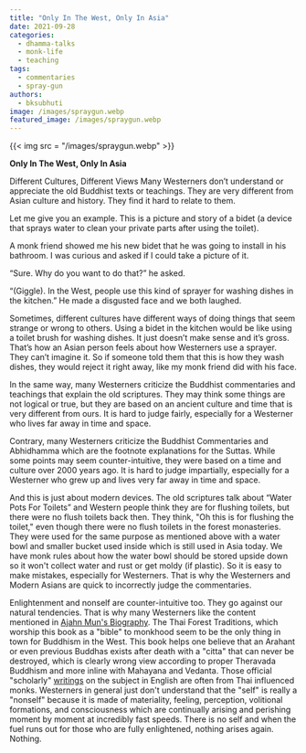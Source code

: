 ```yaml
---
title: "Only In The West, Only In Asia"
date: 2021-09-28
categories: 
  - dhamma-talks
  - monk-life
  - teaching
tags: 
  - commentaries
  - spray-gun
authors: 
  - bksubhuti
image: /images/spraygun.webp
featured_image: /images/spraygun.webp
---
```


{{< img src = "/images/spraygun.webp" >}}

**Only In The West, Only In Asia**  

Different Cultures, Different Views Many Westerners don’t understand or appreciate the old Buddhist texts or teachings. They are very different from Asian culture and history. They find it hard to relate to them.

Let me give you an example. This is a picture and story of a bidet (a device that sprays water to clean your private parts after using the toilet).

A monk friend showed me his new bidet that he was going to install in his bathroom. I was curious and asked if I could take a picture of it.

“Sure. Why do you want to do that?” he asked.

“(Giggle). In the West, people use this kind of sprayer for washing dishes in the kitchen.” He made a disgusted face and we both laughed.

Sometimes, different cultures have different ways of doing things that seem strange or wrong to others. Using a bidet in the kitchen would be like using a toilet brush for washing dishes. It just doesn’t make sense and it’s gross. That’s how an Asian person feels about how Westerners use a sprayer. They can’t imagine it. So if someone told them that this is how they wash dishes, they would reject it right away, like my monk friend did with his face.

In the same way, many Westerners criticize the Buddhist commentaries and teachings that explain the old scriptures. They may think some things are not logical or true, but they are based on an ancient culture and time that is very different from ours. It is hard to judge fairly, especially for a Westerner who lives far away in time and space.

Contrary, many Westerners criticize the Buddhist Commentaries and Abhidhamma which are the footnote explanations for the Suttas. While some points may seem counter-intuitive, they were based on a time and culture over 2000 years ago. It is hard to judge impartially, especially for a Westerner who grew up and lives very far away in time and space.

And this is just about modern devices. The old scriptures talk about “Water Pots For Toilets” and Western people think they are for flushing toilets, but there were no flush toilets back then. They think, "Oh this is for flushing the toilet," even though there were no flush toilets in the forest monasteries. They were used for the same purpose as mentioned above with a water bowl and smaller bucket used inside which is still used in Asia today. We have monk rules about how the water bowl should be stored upside down so it won't collect water and rust or get moldy (if plastic). So it is easy to make mistakes, especially for Westerners. That is why the Westerners and Modern Asians are quick to incorrectly judge the commentaries.

Enlightenment and nonself are counter-intuitive too. They go against our natural tendencies. That is why many Westerners like the content mentioned in [Ajahn Mun's Biography](https://americanmonk.org/dark-side-ajahn-mun/). The Thai Forest Traditions, which worship this book as a "bible" to monkhood seem to be the only thing in town for Buddhism in the West. This book helps one believe that an Arahant or even previous Buddhas exists after death with a "citta" that can never be destroyed, which is clearly wrong view according to proper Theravada Buddhism and more inline with Mahayana and Vedanta. Those official "scholarly" [writings](https://en.wikipedia.org/wiki/Anatt%C4%81#Current_disputes) on the subject in English are often from Thai influenced monks. Westerners in general just don't understand that the "self" is really a "nonself" because it is made of materiality, feeling, perception, volitional formations, and consciousness which are continually arising and perishing moment by moment at incredibly fast speeds. There is no self and when the fuel runs out for those who are fully enlightened, nothing arises again. Nothing.
